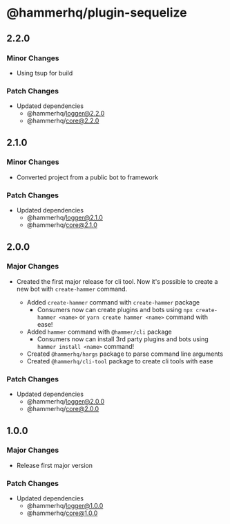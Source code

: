 # @hammerhq/plugin-sequelize

## 2.2.0

### Minor Changes

-   Using tsup for build

### Patch Changes

-   Updated dependencies
    -   @hammerhq/logger@2.2.0
    -   @hammerhq/core@2.2.0

## 2.1.0

### Minor Changes

-   Converted project from a public bot to framework

### Patch Changes

-   Updated dependencies
    -   @hammerhq/logger@2.1.0
    -   @hammerhq/core@2.1.0

## 2.0.0

### Major Changes

-   Created the first major release for cli tool. Now it's possible to create a new bot with `create-hammer` command.

    -   Added `create-hammer` command with `create-hammer` package
        -   Consumers now can create plugins and bots using `npx create-hammer <name>` or `yarn create hammer <name>` command with ease!
    -   Added `hammer` command with `@hammer/cli` package
        -   Consumers now can install 3rd party plugins and bots using `hammer install <name>` command!
    -   Created `@hammerhq/hargs` package to parse command line arguments
    -   Created `@hammerhq/cli-tool` package to create cli tools with ease

### Patch Changes

-   Updated dependencies
    -   @hammerhq/logger@2.0.0
    -   @hammerhq/core@2.0.0

## 1.0.0

### Major Changes

-   Release first major version

### Patch Changes

-   Updated dependencies
    -   @hammerhq/logger@1.0.0
    -   @hammerhq/core@1.0.0
